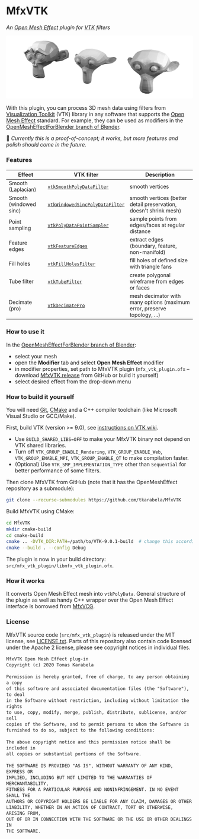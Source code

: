 # MfxVTK

*An [Open Mesh Effect][OpenMeshEffect] plugin for [VTK][VTK] filters*

![Smoothing Suzanne the monkey with VTK filters](doc/monkeys.png)

With this plugin, you can process 3D mesh data using filters
from [Visualization Toolkit][VTK] (VTK) library in any software that supports
the [Open Mesh Effect][OpenMeshEffect] standard. For example, they can be used
as modifiers in the [OpenMeshEffectForBlender branch of Blender][OpenMeshEffectForBlender].

🚧 *Currently this is a proof-of-concept; it works, but more features and polish
should come in the future.*

### Features

Effect | VTK filter | Description
------------ | ------------- | -------------
Smooth (Laplacian) | [`vtkSmoothPolyDataFilter`][vtkSmoothPolyDataFilter] | smooth vertices
Smooth (windowed sinc) | [`vtkWindowedSincPolyDataFilter`][vtkWindowedSincPolyDataFilter] | smooth vertices (better detail preservation, doesn't shrink mesh)
Point sampling | [`vtkPolyDataPointSampler`][vtkPolyDataPointSampler] | sample points from edges/faces at regular distance
Feature edges | [`vtkFeatureEdges`][vtkFeatureEdges] | extract edges (boundary, feature, non-manifold)
Fill holes | [`vtkFillHolesFilter`][vtkFillHolesFilter] | fill holes of defined size with triangle fans
Tube filter | [`vtkTubeFilter`][vtkTubeFilter] | create polygonal wireframe from edges or faces
Decimate (pro) | [`vtkDecimatePro`][vtkDecimatePro] | mesh decimator with many options (maximum error, preserve topology, ...)

### How to use it

In the [OpenMeshEffectForBlender branch of Blender][OpenMeshEffectForBlender]:

- select your mesh
- open the **Modifier** tab and select **Open Mesh Effect** modifier
- in modifier properties, set path to MfxVTK plugin (`mfx_vtk_plugin.ofx` – download
  [MfxVTK release] from GitHub or build it yourself)
- select desired effect from the drop-down menu

### How to build it yourself

You will need [Git], [CMake] and a C++ compiler toolchain (like Microsoft Visual Studio or GCC/Make).

First, build VTK (version >= 9.0), see [instructions on VTK wiki][BuildingVTK].

- Use `BUILD_SHARED_LIBS=OFF` to make your MfxVTK binary not depend on VTK shared libraries.
- Turn off `VTK_GROUP_ENABLE_Rendering`, `VTK_GROUP_ENABLE_Web`, `VTK_GROUP_ENABLE_MPI`,
 `VTK_GROUP_ENABLE_QT` to make compilation faster.
- (Optional) Use `VTK_SMP_IMPLEMENTATION_TYPE` other than `Sequential` for better performance of
 some filters.

Then clone MfxVTK from GitHub (note that it has the OpenMeshEffect repository as a submodule):

```sh
git clone --recurse-submodules https://github.com/tkarabela/MfxVTK
``` 

Build MfxVTK using CMake:

```sh
cd MfxVTK
mkdir cmake-build
cd cmake-build
cmake .. -DVTK_DIR:PATH=/path/to/VTK-9.0.1-build  # change this accordingly
cmake --build . --config Debug
```

The plugin is now in your build directory: `src/mfx_vtk_plugin/libmfx_vtk_plugin.ofx`.

### How it works

It converts Open Mesh Effect mesh into `vtkPolyData`. General structure
of the plugin as well as handy C++ wrapper over the Open Mesh Effect interface
is borrowed from [MfxVCG].

### License

MfxVTK source code (`src/mfx_vtk_plugin`) is released under the MIT license, see [LICENSE.txt](LICENSE.txt).
Parts of this repository also contain code licensed under the Apache 2 license, please
see copyright notices in individual files.

    MfxVTK Open Mesh Effect plug-in
    Copyright (c) 2020 Tomas Karabela
    
    Permission is hereby granted, free of charge, to any person obtaining a copy
    of this software and associated documentation files (the "Software"), to deal
    in the Software without restriction, including without limitation the rights
    to use, copy, modify, merge, publish, distribute, sublicense, and/or sell
    copies of the Software, and to permit persons to whom the Software is
    furnished to do so, subject to the following conditions:
    
    The above copyright notice and this permission notice shall be included in
    all copies or substantial portions of the Software.
    
    THE SOFTWARE IS PROVIDED "AS IS", WITHOUT WARRANTY OF ANY KIND, EXPRESS OR
    IMPLIED, INCLUDING BUT NOT LIMITED TO THE WARRANTIES OF MERCHANTABILITY,
    FITNESS FOR A PARTICULAR PURPOSE AND NONINFRINGEMENT. IN NO EVENT SHALL THE
    AUTHORS OR COPYRIGHT HOLDERS BE LIABLE FOR ANY CLAIM, DAMAGES OR OTHER
    LIABILITY, WHETHER IN AN ACTION OF CONTRACT, TORT OR OTHERWISE, ARISING FROM,
    OUT OF OR IN CONNECTION WITH THE SOFTWARE OR THE USE OR OTHER DEALINGS IN
    THE SOFTWARE.

[OpenMeshEffect]: http://openmesheffect.org
[OpenMeshEffectForBlender]: https://github.com/eliemichel/OpenMeshEffectForBlender
[VTK]: https://vtk.org
[MfxVCG]: https://github.com/eliemichel/MfxVCG
[BuildingVTK]: https://vtk.org/Wiki/VTK/Configure_and_Build
[MfxVTK release]: https://github.com/tkarabela/MfxVTK/releases
[CMake]: https://cmake.org
[Git]: https://git-scm.com

[vtkSmoothPolyDataFilter]: https://vtk.org/doc/nightly/html/classvtkSmoothPolyDataFilter.html
[vtkWindowedSincPolyDataFilter]: https://vtk.org/doc/nightly/html/classvtkWindowedSincPolyDataFilter.html
[vtkPolyDataPointSampler]: https://vtk.org/doc/nightly/html/classvtkPolyDataPointSampler.html
[vtkFeatureEdges]: https://vtk.org/doc/nightly/html/classvtkFeatureEdges.html
[vtkFillHolesFilter]: https://vtk.org/doc/nightly/html/classvtkFillHolesFilter.html
[vtkTubeFilter]: https://vtk.org/doc/nightly/html/classvtkTubeFilter.html
[vtkDecimatePro]: https://vtk.org/doc/nightly/html/classvtkDecimatePro.html
